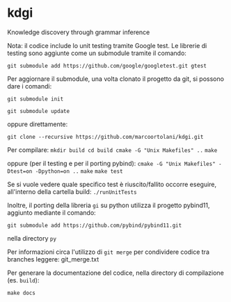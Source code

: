 # kdgi
Knowledge discovery through grammar inference

Nota: il codice include lo unit testing tramite Google test.
Le librerie di testing sono aggiunte come un submodule tramite il comando:

`git submodule add https://github.com/google/googletest.git gtest`

Per aggiornare il submodule, una volta clonato il progetto da git, si possono dare i comandi:

`git submodule init`

`git submodule update`

oppure direttamente:

`git clone --recursive https://github.com/marcoortolani/kdgi.git`

Per compilare:
`mkdir build cd build cmake -G "Unix Makefiles" ..`
`make`

oppure (per il testing e per il porting pybind):
`cmake -G "Unix Makefiles" -Dtest=on -Dpython=on ..`
`make`
`make test`

Se si vuole vedere quale specifico test è riuscito/fallito occorre eseguire, all'interno della cartella build:
`./runUnitTests`

Inoltre, il porting della libreria `gi` su python utilizza il progetto pybind11, aggiunto mediante il comando:

`git submodule add https://github.com/pybind/pybind11.git`

nella directory `py`

Per informazioni circa l'utilizzo di `git merge`  per condividere codice tra branches leggere:
git_merge.txt

Per generare la documentazione del codice, nella directory di compilazione (es. `build`):

`make docs`
